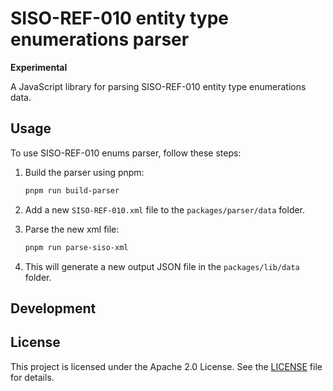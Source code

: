 # SISO-REF-010 entity type enumerations parser

**Experimental**

A JavaScript library for parsing SISO-REF-010 entity type enumerations data.

## Usage

To use SISO-REF-010 enums parser, follow these steps:

1. Build the parser using pnpm:

   ```sh
   pnpm run build-parser
   ```

2. Add a new `SISO-REF-010.xml` file to the `packages/parser/data` folder.

3. Parse the new xml file:

   ```sh
   pnpm run parse-siso-xml
   ```

4. This will generate a new output JSON file in the `packages/lib/data` folder.

## Development

## License

This project is licensed under the Apache 2.0 License. See the [LICENSE](../../LICENSE) file for details.
